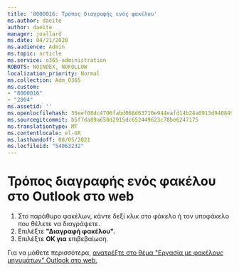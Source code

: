 ```yaml
---
title: '8000016: Τρόπος διαγραφής ενός φακέλου'
ms.author: daeite
author: daeite
manager: joallard
ms.date: 04/21/2020
ms.audience: Admin
ms.topic: article
ms.service: o365-administration
ROBOTS: NOINDEX, NOFOLLOW
localization_priority: Normal
ms.collection: Adm_O365
ms.custom:
- "8000016"
- "2004"
ms.assetid: ''
ms.openlocfilehash: 36eef08dc4706fabd068d63710e944eafd14b24a0913d9408496cffd2d0b0ca0
ms.sourcegitcommit: b5f7da89a650d2915dc652449623c78be6247175
ms.translationtype: MT
ms.contentlocale: el-GR
ms.lasthandoff: 08/05/2021
ms.locfileid: "54063232"
---
```

# <a name="how-to-delete-a-folder-in-outlook-on-the-web"></a>Τρόπος διαγραφής ενός φακέλου στο Outlook στο web

1. Στο παράθυρο φακέλων, κάντε δεξί κλικ στο φάκελο ή τον υποφάκελο που θέλετε να διαγράψετε.
2. Επιλέξτε **"Διαγραφή φακέλου".**
3. Επιλέξτε **OK για** επιβεβαίωση.

Για να μάθετε περισσότερα, [ανατρέξτε στο θέμα "Εργασία με φακέλους μηνυμάτων" Outlook στο web.](https://support.office.com/article/ae0f10d6-54e7-4f29-acd3-78cdc3fdcb9f)

